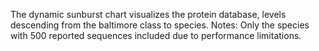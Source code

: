The dynamic sunburst chart visualizes the protein database, levels descending from the baltimore class to species. 
Notes: Only the species with 500 reported sequences included due to performance limitations. 
